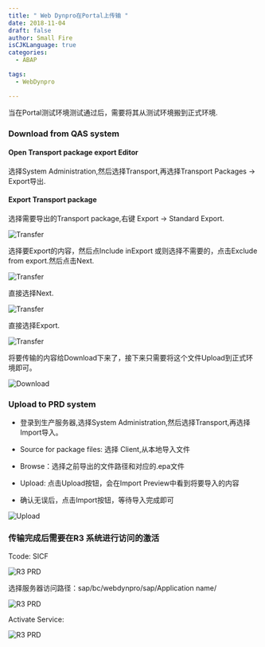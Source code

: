 ```yaml
---
title: " Web Dynpro在Portal上传输 "
date: 2018-11-04
draft: false
author: Small Fire
isCJKLanguage: true
categories: 
  - ABAP

tags: 
  - WebDynpro

---
```


当在Portal测试环境测试通过后，需要将其从测试环境搬到正式环境.

### Download from QAS system

#### Open Transport package export Editor

选择System Administration,然后选择Transport,再选择Transport Packages -> Export导出.

#### Export Transport package

选择需要导出的Transport package,右键 Export -> Standard Export.

![Transfer](/images/webdynproABAP/Portal16.png)

选择要Export的内容，然后点Include inExport 或则选择不需要的，点击Exclude from export.然后点击Next.

![Transfer](/images/webdynproABAP/Portal17.png)

直接选择Next.

![Transfer](/images/webdynproABAP/Portal18.png)

直接选择Export.

![Transfer](/images/webdynproABAP/Portal19.png)

将要传输的内容给Download下来了，接下来只需要将这个文件Upload到正式环境即可。

![Download](/images/webdynproABAP/Portal20.png)

### Upload to PRD system

- 登录到生产服务器,选择System Administration,然后选择Transport,再选择Import导入。

- Source for package files: 选择 Client,从本地导入文件

- Browse：选择之前导出的文件路径和对应的.epa文件

- Upload: 点击Upload按钮，会在Import Preview中看到将要导入的内容

- 确认无误后，点击Import按钮，等待导入完成即可

![Upload](/images/webdynproABAP/Portal15.png)

### 传输完成后需要在R3 系统进行访问的激活

Tcode: SICF

![R3 PRD](/images/webdynproABAP/Portal21.png)

选择服务器访问路径：sap/bc/webdynpro/sap/Application name/

![R3 PRD](/images/webdynproABAP/Portal22.png)

Activate Service:        

![R3 PRD](/images/webdynproABAP/Portal23.png)